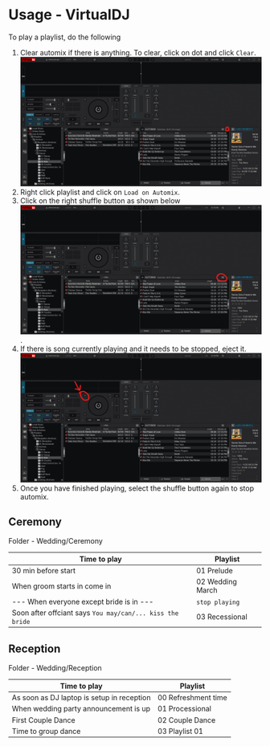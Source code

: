 # Usage - VirtualDJ

To play a playlist, do the following

1. Clear automix if there is anything. To clear, click on dot and click `Clear`.
   ![clear](../static/Screenshot%202023-02-07%20191928_1.png)
2. Right click playlist and click on `Load on Automix`.
3. Click on the right shuffle button as shown below
   ![automix](../static/Screenshot%202023-02-07%20191928.png).
4. If there is song currently playing and it needs to be stopped, eject it.
   ![eject](../static/Screenshot%202023-02-07%20191928_2.png)
5. Once you have finished playing, select the shuffle button again to stop automix.

## Ceremony

Folder - Wedding/Ceremony

| Time to play                                              | Playlist         |
| --------------------------------------------------------- | ---------------- |
| 30 min before start                                       | 01 Prelude       |
| When groom starts in come in                              | 02 Wedding March |
| --- When everyone except bride is in ---                  | `stop playing`   |
| Soon after offciant says `You may/can/... kiss the bride` | 03 Recessional   |

## Reception

Folder - Wedding/Reception

| Time to play                               | Playlist            |
| ------------------------------------------ | ------------------- |
| As soon as DJ laptop is setup in reception | 00 Refreshment time |
| When wedding party announcement is up      | 01 Processional     |
| First Couple Dance                         | 02 Couple Dance     |
| Time to group dance                        | 03 Playlist 01      |
